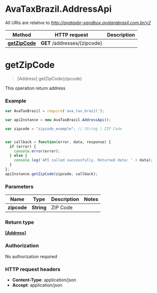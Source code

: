 # AvaTaxBrazil.AddressApi

All URIs are relative to *http://avataxbr-sandbox.avalarabrasil.com.br/v2*

Method | HTTP request | Description
------------- | ------------- | -------------
[**getZipCode**](AddressApi.md#getZipCode) | **GET** /addresses/{zipcode} | 


<a name="getZipCode"></a>
# **getZipCode**
> [Address] getZipCode(zipcode)



This operation return address

### Example
```javascript
var AvaTaxBrazil = require('ava_tax_brazil');

var apiInstance = new AvaTaxBrazil.AddressApi();

var zipcode = "zipcode_example"; // String | ZIP Code


var callback = function(error, data, response) {
  if (error) {
    console.error(error);
  } else {
    console.log('API called successfully. Returned data: ' + data);
  }
};
apiInstance.getZipCode(zipcode, callback);
```

### Parameters

Name | Type | Description  | Notes
------------- | ------------- | ------------- | -------------
 **zipcode** | **String**| ZIP Code | 

### Return type

[**[Address]**](Address.md)

### Authorization

No authorization required

### HTTP request headers

 - **Content-Type**: application/json
 - **Accept**: application/json

